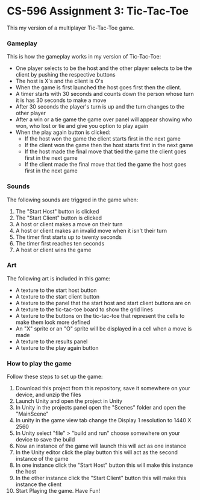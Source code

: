 # CS-596 Assignment 3: Tic-Tac-Toe
This my version of a multiplayer Tic-Tac-Toe game.

### Gameplay
This is how the gameplay works in my version of Tic-Tac-Toe:
<ul>
    <li>One player selects to be the host and the other player selects to be the client by pushing the respective buttons</li>
    <li>The host is X's and the client is O's</li>
    <li>When the game is first launched the host goes first then the client.</li>
    <li>A timer starts with 30 seconds and counts down the person whose turn it is has 30 seconds to make a move</li>
    <li>After 30 seconds the player's turn is up and the turn changes to the other player</li>
    <li>After a win or a tie game the game over panel will appear showing who won, who lost or tie and give you option to play again</li>
    <li>When the play again button is clicked:
        <ul>
            <li>If the host won the game the client starts first in the next game</li>
            <li>If the client won the game then the host starts first in the next game</li>
            <li>If the host made the final move that tied the game the client goes first in the next game</li>
            <li>If the client made the final move that tied the game the host goes first in the next game</li>
        </ul>
    </li>
</ul>

### Sounds 
The following sounds are triggred in the game when:
<ol>
    <li>The "Start Host" button is clicked</li>
    <li>The "Start Client" button is clicked</li>
    <li>A host or client makes a move on their turn</li>
    <li>A host or client makes an invalid move when it isn't their turn</li>
    <li>The timer first starts up to twenty seconds</li>
    <li>The timer first reaches ten seconds</li>
    <li>A host or client wins the game</li>
</ol>

### Art
The following art is included in this game:
<ul>
    <li>A texture to the start host button</li>
    <li>A texture to the start client button</li>
    <li>A texture to the panel that the start host and start client buttons are on </li>
    <li>A texture to the tic-tac-toe board to show the grid lines </li>
    <li>A texture to the buttons on the tic-tac-toe that represent the cells to make them look more defined </li>
    <li>An "X" sprite or an "O" sprite will be displayed in a cell when a move is made</li>
    <li>A texture to the results panel</li>
    <li>A texture to the play again button</li>
</ul>

### How to play the game
Follow these steps to set up the game: 
<ol>
    <li>Download this project from this repository, save it somewhere on your device, and unzip the files</li>
    <li>Launch Unity and open the project in Unity</li>
    <li>In Unity in the projects panel open the "Scenes" folder and open the "MainScene"</li>
    <li>In unity in the game view tab change the Display 1 resolution to 1440 X 2560</li>
    <li>In Unity select "file" > "build and run" choose somewhere on your device to save the build</li>
    <li>Now an instance of the game will launch this will act as one instance</li>
    <li>In the Unity editor click the play button this will act as the second instance of the game</li>
    <li>In one instance click the "Start Host" button this will make this instance the host</li>
    <li>In the other instance click the "Start Client" button this will make this instance the client</li>
    <li>Start Playing the game. Have Fun!</li>
</ol>


 
